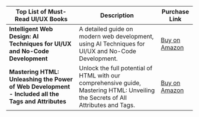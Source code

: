 | Top List of Must-Read UI/UX Books                             | Description                      | Purchase Link                        |
|-------------------------------------------------|----------------------------------|--------------------------------------|
| **Intelligent Web Design: AI Techniques for UI/UX and No-Code Development** | A detailed guide on modern web development, using AI Techniques for UI/UX and No-Code Development. | [Buy on Amazon](https://www.amazon.com/dp/B0DD3DRG23) |
| **Mastering HTML: Unleashing the Power of Web Development - Included all the Tags and Attributes** | Unlock the full potential of HTML with our comprehensive guide, Mastering HTML: Unveiling the Secrets of All Attributes and Tags. | [Buy on Amazon](https://www.amazon.com/dp/B0CL8J84NF) |

